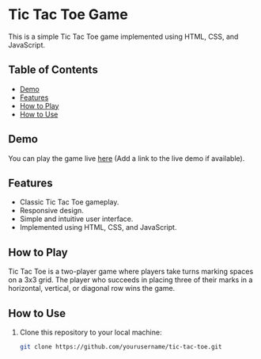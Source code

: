 # Tic Tac Toe Game

This is a simple Tic Tac Toe game implemented using HTML, CSS, and JavaScript.

## Table of Contents
- [Demo](#demo)
- [Features](#features)
- [How to Play](#how-to-play)
- [How to Use](#how-to-use)


## Demo
You can play the game live [here](#) (Add a link to the live demo if available).

## Features
- Classic Tic Tac Toe gameplay.
- Responsive design.
- Simple and intuitive user interface.
- Implemented using HTML, CSS, and JavaScript.

## How to Play
Tic Tac Toe is a two-player game where players take turns marking spaces on a 3x3 grid. The player who succeeds in placing three of their marks in a horizontal, vertical, or diagonal row wins the game.

## How to Use
1. Clone this repository to your local machine:
   ```bash
   git clone https://github.com/yourusername/tic-tac-toe.git
